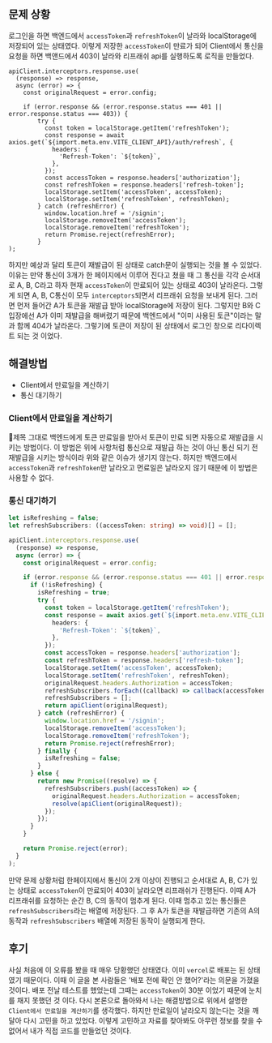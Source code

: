## 문제 상황

로그인을 하면 백엔드에서 `accessToken`과 `refreshToken`이 날라와 localStorage에 저장되어 있는 상태였다. 이렇게 저장한 `accessToken`이 만료가 되어 Client에서 통신을 요청을 하면 백앤드에서 403이 날라와 리프래쉬 api를 실행하도록 로직을 만들었다.

```tsx
apiClient.interceptors.response.use(
  (response) => response,
  async (error) => {
    const originalRequest = error.config;

    if (error.response && (error.response.status === 401 || error.response.status === 403)) {
        try {
          const token = localStorage.getItem('refreshToken');
          const response = await axios.get(`${import.meta.env.VITE_CLIENT_API}/auth/refresh`, {
            headers: {
              'Refresh-Token': `${token}`,
            },
          });
          const accessToken = response.headers['authorization'];
          const refreshToken = response.headers['refresh-token'];
          localStorage.setItem('accessToken', accessToken);
          localStorage.setItem('refreshToken', refreshToken);
        } catch (refreshError) {
          window.location.href = '/signin';
          localStorage.removeItem('accessToken');
          localStorage.removeItem('refreshToken');
          return Promise.reject(refreshError);
        }
);
```

하지만 예상과 달리 토큰이 재발급이 된 상태로 catch문이 실행되는 것을 볼 수 있었다. 이유는 만약 통신이 3개가 한 페이지에서 이루어 진다고 쳤을 때 그 통신을 각각 순서대로 A, B, C라고 하자 현재 `accessToken`이 만료되어 있는 상태로 403이 날라온다. 그렇게 되면 A, B, C통신이 모두 `interceptors`되면서 리프래쉬 요청을 보내게 된다. 그러면 먼저 들어간 A가 토큰을 재발급 받아 localStorage에 저장이 된다. 그렇지만 B와 C입장에선 A가 이미 재발급을 해버렸기 때문에 백엔드에서 "이미 사용된 토큰"이라는 말과 함께 404가 날라온다. 그렇기에 토큰이 저장이 된 상태에서 로그인 창으로 리다이렉트 되는 것 이었다.

## 해결방법

- Client에서 만료일을 계산하기
- 통신 대기하기

### Client에서 만료일을 계산하기

제목 그대로 백엔드에게 토큰 만료일을 받아서 토큰이 만료 되면 자동으로 재발급을 시키는 방법이다. 이 방법은 위에 사항처럼 통신으로 재발급 하는 것이 아닌 통신 되기 전 재발급을 시키는 방식이라 위와 같은 이슈가 생기지 않는다. 하지만 백엔드에서 `accessToken`과 `refreshToken`만 날라오고 먼료일은 날라오지 않기 때문에 이 방법은 사용할 수 없다.

### 통신 대기하기

```ts
let isRefreshing = false;
let refreshSubscribers: ((accessToken: string) => void)[] = [];

apiClient.interceptors.response.use(
  (response) => response,
  async (error) => {
    const originalRequest = error.config;

    if (error.response && (error.response.status === 401 || error.response.status === 403)) {
      if (!isRefreshing) {
        isRefreshing = true;
        try {
          const token = localStorage.getItem('refreshToken');
          const response = await axios.get(`${import.meta.env.VITE_CLIENT_API}/auth/refresh`, {
            headers: {
              'Refresh-Token': `${token}`,
            },
          });
          const accessToken = response.headers['authorization'];
          const refreshToken = response.headers['refresh-token'];
          localStorage.setItem('accessToken', accessToken);
          localStorage.setItem('refreshToken', refreshToken);
          originalRequest.headers.Authorization = accessToken;
          refreshSubscribers.forEach((callback) => callback(accessToken));
          refreshSubscribers = [];
          return apiClient(originalRequest);
        } catch (refreshError) {
          window.location.href = '/signin';
          localStorage.removeItem('accessToken');
          localStorage.removeItem('refreshToken');
          return Promise.reject(refreshError);
        } finally {
          isRefreshing = false;
        }
      } else {
        return new Promise((resolve) => {
          refreshSubscribers.push((accessToken) => {
            originalRequest.headers.Authorization = accessToken;
            resolve(apiClient(originalRequest));
          });
        });
      }
    }

    return Promise.reject(error);
  }
);
```

만약 문제 상황처럼 한페이지에서 통신이 2개 이상이 진행되고 순서대로 A, B, C가 있는 상태로 `accessToken`이 만료되어 403이 날라오면 리프래쉬가 진행된다. 이때 A가 리프래쉬를 요청하는 순간 B, C의 동작이 멈추게 된다. 이때 멈추고 있는 통신들은 `refreshSubscribers`라는 배열에 저장된다. 그 후 A가 토큰을 재발급하면 기존의 A의 동작과 `refreshSubscribers` 배열에 저장된 동작이 실행되게 한다.

## 후기

사실 처음에 이 오류를 봤을 때 매우 당황했던 상태였다. 이미 `vercel`로 배포는 된 상태였기 때문이다. 이때 이 글을 본 사람들은 '배포 전에 확인 안 했어?'라는 의문을 가졌을 것이다. 배포 전날 테스트를 했었는데 그때는 `accessToken`이 30분 이었기 때문에 눈치를 채지 못했던 것 이다. 다시 본론으로 돌아와서 나는 해결방법으로 위에서 설명한 `Client에서 만료일을 계산하기`를 생각했다. 하지만 만료일이 날라오지 않는다는 것을 깨달아 다시 고민을 하고 있었다. 이렇게 고민하고 자료를 찾아봐도 아무런 정보를 찾을 수 없어서 내가 직접 코드를 만들었던 것이다.
